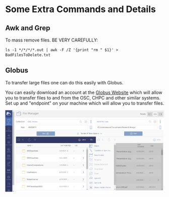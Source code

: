 # Some Extra Commands and Details  

## Awk and Grep  

To mass remove files. BE VERY CAREFULLY: 

    ls -1 */*/*/*.out | awk -F /Z '{print "rm " $1}' > BadFilesToDelete.txt


## Globus

To transfer large files one can do this easily with Globus. 

You can easily download an account at the [Globus Website](https://www.globus.org/) which will allow you to transfer files to and from the OSC, CHPC and other similar systems. Set up and "endpoint" on your machine which will allow you to transfer files. 

![](Images/GlobusDataTransfer.png)